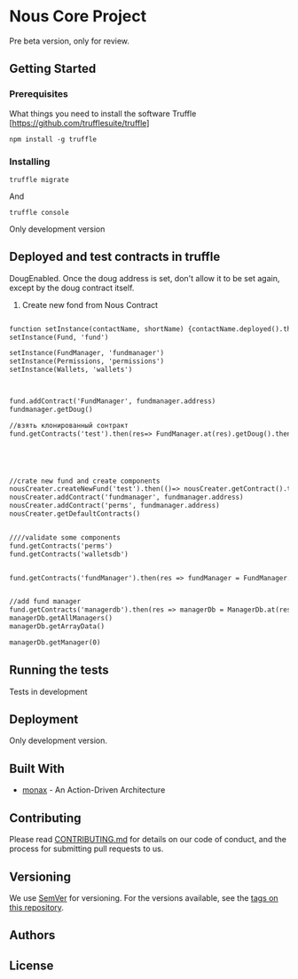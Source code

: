 # Nous Core Project
Pre beta version, only for review. 

## Getting Started


### Prerequisites

What things you need to install the software 
Truffle [https://github.com/trufflesuite/truffle]

```
npm install -g truffle
```

### Installing

```
truffle migrate
```

And 

```
truffle console
```

Only development version

## Deployed and test contracts in truffle

DougEnabled. Once the doug address is set, don't allow it to be set again, except by the
doug contract itself.

1. Create new fond from Nous Contract
```diff    

function setInstance(contactName, shortName) {contactName.deployed().then(inst => global[shortName] = inst);} setInstance(NousCreator, 'nousCreater')
setInstance(Fund, 'fund')

setInstance(FundManager, 'fundmanager')
setInstance(Permissions, 'permissions')
setInstance(Wallets, 'wallets')



fund.addContract('FundManager', fundmanager.address)
fundmanager.getDoug()

//взять клонированный сонтракт
fund.getContracts('test').then(res=> FundManager.at(res).getDoug().then(console.log))





//crate new fund and create components 
nousCreater.createNewFund('test').then(()=> nousCreater.getContract().then( res => fund = Fund.at(res[0])).then(()=> fund.createComponents() ) )
nousCreater.addContract('fundmanager', fundmanager.address)
nousCreater.addContract('perms', fundmanager.address)
nousCreater.getDefaultContracts()


////validate some components 
fund.getContracts('perms')
fund.getContracts('walletsdb')


fund.getContracts('fundManager').then(res => fundManager = FundManager.at(res)).then(()=> fundManager.addManager(web3.eth.accounts[2], 'testFN', 'testLN', 'test@test'))


//add fund manager  
fund.getContracts('managerdb').then(res => managerDb = ManagerDb.at(res))
managerDb.getAllManagers()
managerDb.getArrayData()

managerDb.getManager(0)

```


## Running the tests

Tests in development 

## Deployment
Only development version.


## Built With

* [monax](https://monax.io/docs/tutorials/solidity/solidity_2_action_driven_architecture/) - An Action-Driven Architecture

## Contributing

Please read [CONTRIBUTING.md](https://gist.github.com/PurpleBooth/b24679402957c63ec426) for details on our code of conduct, and the process for submitting pull requests to us.

## Versioning

We use [SemVer](http://semver.org/) for versioning. For the versions available, see the [tags on this repository](https://github.com/your/project/tags). 

## Authors


## License


